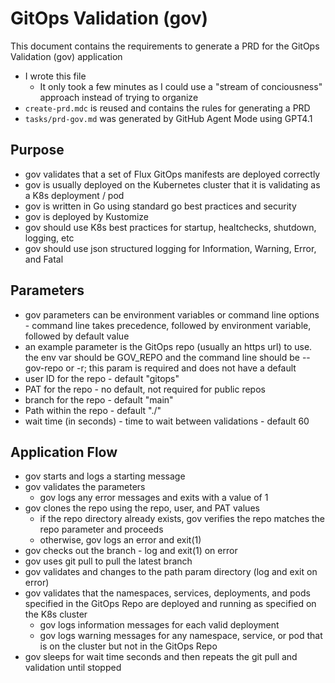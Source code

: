 # GitOps Validation (gov)

This document contains the requirements to generate a PRD for the GitOps Validation (gov) application

- I wrote this file
  - It only took a few minutes as I could use a "stream of conciousness" approach instead of trying to organize
- `create-prd.mdc` is reused and contains the rules for generating a PRD
- `tasks/prd-gov.md` was generated by GitHub Agent Mode using GPT4.1

## Purpose

- gov validates that a set of Flux GitOps manifests are deployed correctly
- gov is usually deployed on the Kubernetes cluster that it is validating as a K8s deployment / pod
- gov is written in Go using standard go best practices and security
- gov is deployed by Kustomize
- gov should use K8s best practices for startup, healtchecks, shutdown, logging, etc
- gov should use json structured logging for Information, Warning, Error, and Fatal

## Parameters

- gov parameters can be environment variables or command line options - command line takes precedence, followed by environment variable, followed by default value
- an example parameter is the GitOps repo (usually an https url) to use. the env var should be GOV_REPO and the command line should be --gov-repo or -r; this param is required and does not have a default
- user ID for the repo - default "gitops"
- PAT for the repo - no default, not required for public repos
- branch for the repo - default "main"
- Path within the repo - default "./"
- wait time (in seconds) - time to wait between validations - default 60

## Application Flow

- gov starts and logs a starting message
- gov validates the parameters
  - gov logs any error messages and exits with a value of 1
- gov clones the repo using the repo, user, and PAT values
  - if the repo directory already exists, gov verifies the repo matches the repo parameter and proceeds
  - otherwise, gov logs an error and exit(1)
- gov checks out the branch - log and exit(1) on error
- gov uses git pull to pull the latest branch
- gov validates and changes to the path param directory (log and exit on error)
- gov validates that the namespaces, services, deployments, and pods specified in the GitOps Repo are deployed and running as specified on the K8s cluster
  - gov logs information messages for each valid deployment
  - gov logs warning messages for any namespace, service, or pod that is on the cluster but not in the GitOps Repo
- gov sleeps for wait time seconds and then repeats the git pull and validation until stopped
